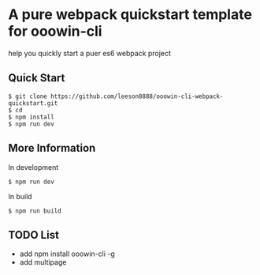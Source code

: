 # A pure webpack quickstart template for ooowin-cli
help you quickly start a puer es6 webpack project




## Quick Start
```
$ git clone https://github.com/leeson8888/ooowin-cli-webpack-quickstart.git
$ cd 
$ npm install
$ npm run dev
````

## More Information
In development
```
$ npm run dev
```

In build
```
$ npm run build
```

## TODO List

* add npm install ooowin-cli -g
* add multipage